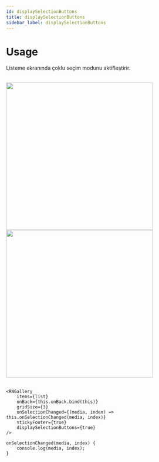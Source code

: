 ```yaml
---
id: displaySelectionButtons
title: displaySelectionButtons
sidebar_label: displaySelectionButtons
---
```


# Usage
Listeme ekranında çoklu seçim modunu aktifleştirir.

<br/>

<div class="img-container">
	<img src="../img/ios_displaySelectionButtons.png" height="400"> <img src="../img/android_displaySelectionButtons.png" height="400">
</div>

<br/>

```
<RNGallery
	items={list}
	onBack={this.onBack.bind(this)}
	gridSize={3}
	onSelectionChanged={(media, index) => this.onSelectionChanged(media, index)}
	stickyFooter={true}
	displaySelectionButtons={true}
/>

onSelectionChanged(media, index) {
	console.log(media, index);
}
```
